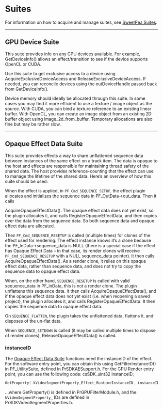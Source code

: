 # Suites

For information on how to acquire and manage suites, see [SweetPea Suites](../universals/sweetpea-suites.md#universals-sweetpea-suites).

---

## GPU Device Suite

This suite provides info on any GPU devices available. For example, GetDeviceInfo() allows an effect/transition to see if the device supports OpenCL or CUDA.

Use this suite to get exclusive access to a device using AcquireExclusiveDeviceAccess and ReleaseExclusiveDeviceAccess. If needed, you can reconcile devices using the outDeviceHandle passed back from GetDeviceInfo().

Device memory should ideally be allocated through this suite. In some cases you may find it more efficient to use a texture / image object as the source. With CUDA, you can bind a texture reference to an existing linear buffer. With OpenCL, you can create an image object from an existing 2D buffer object using image_2d_from_buffer. Temporary allocations are also fine but may be rather slow.

---

## Opaque Effect Data Suite

This suite provides effects a way to share unflattened sequence data between instances of the same effect on a track item. The data is opaque to the host and effects are responsible for maintaining thread safety of the shared data. The host provides reference-counting that the effect can use to manage the lifetime of the shared data. Here’s an overview of how this suite should be used:

When the effect is applied, in `PF_Cmd_SEQUENCE_SETUP`, the effect plugin allocates and initializes the sequence data in PF_OutData->out_data. Then it calls

AcquireOpaqueEffectData(). The opaque effect data does not yet exist, so the plugin allocates it, and calls RegisterOpaqueEffectData, and then copies over the data from the sequence data. So both sequence data and opaque effect data are allocated.

Then `PF_Cmd_SEQUENCE_RESETUP` is called (multiple times) for clones of the effect used for rendering. The effect instance knows it’s a clone because the PF_InData->sequence_data is NULL (there is a special case if the effect has Opaque Effect Data – in that case, its render clones will receive `PF_Cmd_SEQUENCE_RESETUP` with a NULL sequence_data pointer). It then calls AcquireOpaqueEffectData(). As a render clone, it relies on this opaque effect data, rather than sequence data, and does not try to copy the sequence data to opaque effect data.

When, on the other hand, `SEQUENCE_RESETUP` is called with valid sequence_data in PF_InData, this is not a render clone. The plugin unflattens this sequence data. It then calls AcquireOpaqueEffectData(), and if the opaque effect data does not yet exist (i.e. when reopening a saved project), the plugin allocates it, and calls RegisterOpaqueEffectData. It then copies the sequence data to opaque effect data.

On `SEQUENCE_FLATTEN`, the plugin takes the unflattened data, flattens it, and disposes of the un-flat data.

When `SEQUENCE_SETDOWN` is called (it may be called multiple times to dispose of render clones), ReleaseOpaqueEffectData() is called.

### instanceID

The [Opaque Effect Data Suite](#gpu-effects-transitions-suites-opaque-effect-data-suite) functions need the instanceID of the effect. For the software entry point, you can obtain this using GetFilterInstanceID() in PF_UtilitySuite, defined in PrSDKAESupport.h. For the GPU Render entry point, you can use the following code: csSDK_uint32 instanceID;

```cpp
GetProperty( kVideoSegmentProperty_Effect_RuntimeInstanceID, instanceID);
```

…where GetProperty() is defined in PrGPUFilterModule.h, and the `kVideoSegmentProperty_` IDs are defined in PrSDKVideoSegmentProperties.h.
